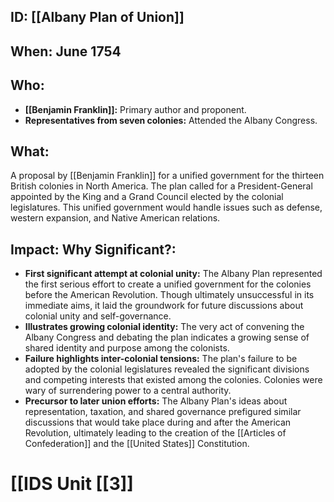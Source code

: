 ## ID: [[Albany Plan of Union]] 
## When: June 1754

## Who:
* **[[Benjamin Franklin]]:** Primary author and proponent.
* **Representatives from seven colonies:**  Attended the Albany Congress.

## What: 
A proposal by [[Benjamin Franklin]] for a unified government for the thirteen British colonies in North America.  The plan called for a President-General appointed by the King and a Grand Council elected by the colonial legislatures. This unified government would handle issues such as defense, western expansion, and Native American relations.

## Impact: Why Significant?:
* **First significant attempt at colonial unity:**  The Albany Plan represented the first serious effort to create a unified government for the colonies before the American Revolution.  Though ultimately unsuccessful in its immediate aims, it laid the groundwork for future discussions about colonial unity and self-governance.
* **Illustrates growing colonial identity:** The very act of convening the Albany Congress and debating the plan indicates a growing sense of shared identity and purpose among the colonists.
* **Failure highlights inter-colonial tensions:** The plan's failure to be adopted by the colonial legislatures revealed the significant divisions and competing interests that existed among the colonies.  Colonies were wary of surrendering power to a central authority.
* **Precursor to later union efforts:** The Albany Plan's ideas about representation, taxation, and shared governance prefigured similar discussions that would take place during and after the American Revolution, ultimately leading to the creation of the [[Articles of Confederation]] and the [[United States]] Constitution.


# [[IDS Unit [[3]]
